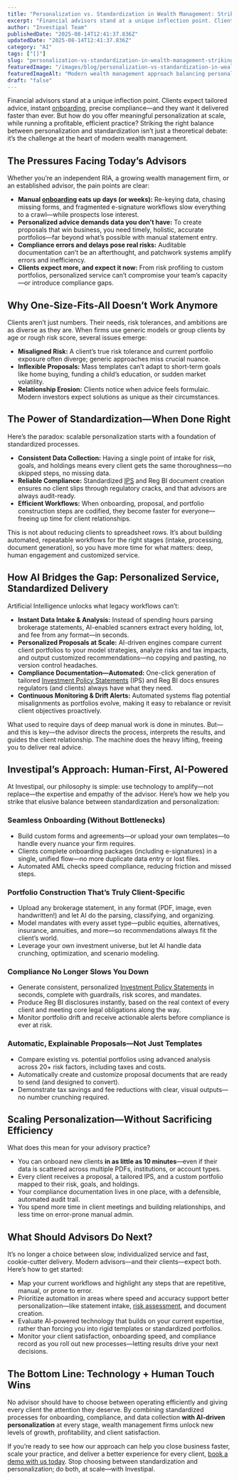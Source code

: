 ```yaml
---
title: "Personalization vs. Standardization in Wealth Management: Striking the Right Balance with AI"
excerpt: "Financial advisors stand at a unique inflection point. Clients expect tailored advice, instant onboarding , precise compliance-and they want it delivered faster than ever."
author: "Investipal Team"
publishedDate: "2025-08-14T12:41:37.836Z"
updatedDate: "2025-08-14T12:41:37.836Z"
category: "AI"
tags: ["[]"]
slug: "personalization-vs-standardization-in-wealth-management-striking-the-right-balance-with-ai"
featuredImage: "/images/blog/personalization-vs-standardization-in-wealth-management-striking-the-right-balance-with-ai__6889a3311298f57c17b61d8b_pexels-photo-33175666.jpeg"
featuredImageAlt: "Modern wealth management approach balancing personalized service with standardized efficient processes"
draft: "false"
---
```

<p>Financial advisors stand at a unique inflection point. Clients expect tailored advice, instant <a href="/blog/category/onboarding">onboarding</a>, precise compliance—and they want it delivered faster than ever. But how do you offer meaningful personalization at scale, while running a profitable, efficient practice? Striking the right balance between personalization and standardization isn’t just a theoretical debate: it’s the challenge at the heart of modern wealth management.</p>

<h2>The Pressures Facing Today’s Advisors</h2>
<p>Whether you’re an independent RIA, a growing wealth management firm, or an established advisor, the pain points are clear:</p>
<ul><li><strong>Manual <a href="/blog/category/onboarding">onboarding</a> eats up days (or weeks):</strong> Re-keying data, chasing missing forms, and fragmented e-signature workflows slow everything to a crawl—while prospects lose interest.</li><li><strong>Personalized advice demands data you don’t have:</strong> To create proposals that win business, you need timely, holistic, accurate portfolios—far beyond what’s possible with manual statement entry.</li><li><strong>Compliance errors and delays pose real risks:</strong> Auditable documentation can’t be an afterthought, and patchwork systems amplify errors and inefficiency.</li><li><strong>Clients expect more, and expect it now:</strong> From risk profiling to custom portfolios, personalized service can’t compromise your team’s capacity—or introduce compliance gaps.</li></ul>

<h2>Why One-Size-Fits-All Doesn’t Work Anymore</h2>
<p>Clients aren’t just numbers. Their needs, risk tolerances, and ambitions are as diverse as they are. When firms use generic models or group clients by age or rough risk score, several issues emerge:</p>
<ul><li><strong>Misaligned Risk:</strong> A client’s true risk tolerance and current portfolio exposure often diverge; generic approaches miss crucial nuance.</li><li><strong>Inflexible Proposals:</strong> Mass templates can’t adapt to short-term goals like home buying, funding a child’s education, or sudden market volatility.</li><li><strong>Relationship Erosion:</strong> Clients notice when advice feels formulaic. Modern investors expect solutions as unique as their circumstances.</li></ul>

<h2>The Power of Standardization—When Done Right</h2>
<p>Here’s the paradox: scalable personalization starts with a foundation of standardized processes.</p>
<ul><li><strong>Consistent Data Collection:</strong> Having a single point of intake for risk, goals, and holdings means every client gets the same thoroughness—no skipped steps, no missing data.</li><li><strong>Reliable Compliance:</strong> Standardized <a href="/features/investment-policy-statements">IPS</a> and Reg BI document creation ensures no client slips through regulatory cracks, and that advisors are always audit-ready.</li><li><strong>Efficient Workflows:</strong> When onboarding, proposal, and portfolio construction steps are codified, they become faster for everyone—freeing up time for client relationships.</li></ul>
<p>This is not about reducing clients to spreadsheet rows. It’s about building automated, repeatable workflows for the right stages (intake, processing, document generation), so you have more time for what matters: deep, human engagement and customized service.</p>

<h2>How AI Bridges the Gap: Personalized Service, Standardized Delivery</h2>
<p>Artificial Intelligence unlocks what legacy workflows can’t:</p>
<ul><li><strong>Instant Data Intake & Analysis:</strong> Instead of spending hours parsing brokerage statements, AI-enabled scanners extract every holding, lot, and fee from any format—in seconds.</li><li><strong>Personalized Proposals at Scale:</strong> AI-driven engines compare current client portfolios to your model strategies, analyze risks and tax impacts, and output customized recommendations—no copying and pasting, no version control headaches.</li><li><strong>Compliance Documentation—Automated:</strong> One-click generation of tailored <a href="/features/investment-policy-statements">Investment Policy Statements</a> (IPS) and Reg BI docs ensures regulators (and clients) always have what they need.</li><li><strong>Continuous Monitoring & Drift Alerts:</strong> Automated systems flag potential misalignments as portfolios evolve, making it easy to rebalance or revisit client objectives proactively.</li></ul>
<p>What used to require days of deep manual work is done in minutes. But—and this is key—the advisor directs the process, interprets the results, and guides the client relationship. The machine does the heavy lifting, freeing you to deliver real advice.</p>

<h2>Investipal’s Approach: Human-First, AI-Powered</h2>
<p>At Investipal, our philosophy is simple: use technology to amplify—not replace—the expertise and empathy of the advisor. Here’s how we help you strike that elusive balance between standardization and personalization:</p>

<h3>Seamless Onboarding (Without Bottlenecks)</h3>
<ul><li>Build custom forms and agreements—or upload your own templates—to handle every nuance your firm requires.</li><li>Clients complete onboarding packages (including e-signatures) in a single, unified flow—no more duplicate data entry or lost files.</li><li>Automated AML checks speed compliance, reducing friction and missed steps.</li></ul>

<h3>Portfolio Construction That’s Truly Client-Specific</h3>
<ul><li>Upload any brokerage statement, in any format (PDF, image, even handwritten!) and let AI do the parsing, classifying, and organizing.</li><li>Model mandates with every asset type—public equities, alternatives, insurance, annuities, and more—so recommendations always fit the client’s world.</li><li>Leverage your own investment universe, but let AI handle data crunching, optimization, and scenario modeling.</li></ul>

<h3>Compliance No Longer Slows You Down</h3>
<ul><li>Generate consistent, personalized <a href="/features/investment-policy-statements">Investment Policy Statements</a> in seconds, complete with guardrails, risk scores, and mandates.</li><li>Produce Reg BI disclosures instantly, based on the real context of every client and meeting core legal obligations along the way.</li><li>Monitor portfolio drift and receive actionable alerts before compliance is ever at risk.</li></ul>

<h3>Automatic, Explainable Proposals—Not Just Templates</h3>
<ul><li>Compare existing vs. potential portfolios using advanced analysis across 20+ risk factors, including taxes and costs.</li><li>Automatically create and customize proposal documents that are ready to send (and designed to convert).</li><li>Demonstrate tax savings and fee reductions with clear, visual outputs—no number crunching required.</li></ul>

<h2>Scaling Personalization—Without Sacrificing Efficiency</h2>
<p>What does this mean for your advisory practice?</p>
<ul><li>You can onboard new clients <strong>in as little as 10 minutes</strong>—even if their data is scattered across multiple PDFs, institutions, or account types.</li><li>Every client receives a proposal, a tailored IPS, and a custom portfolio mapped to their risk, goals, and holdings.</li><li>Your compliance documentation lives in one place, with a defensible, automated audit trail.</li><li>You spend more time in client meetings and building relationships, and less time on error-prone manual admin.</li></ul>

<h2>What Should Advisors Do Next?</h2>
<p>It’s no longer a choice between slow, individualized service and fast, cookie-cutter delivery. Modern advisors—and their clients—expect both. Here’s how to get started:</p>
<ul><li>Map your current workflows and highlight any steps that are repetitive, manual, or prone to error.</li><li>Prioritize automation in areas where speed and accuracy support better personalization—like statement intake, <a href="/features/risk-management">risk assessment</a>, and document creation.</li><li>Evaluate AI-powered technology that builds on your current expertise, rather than forcing you into rigid templates or standardized portfolios.</li><li>Monitor your client satisfaction, onboarding speed, and compliance record as you roll out new processes—letting results drive your next decisions.</li></ul>

<h2>The Bottom Line: Technology + Human Touch Wins</h2>
<p>No advisor should have to choose between operating efficiently and giving every client the attention they deserve. By combining standardized processes for onboarding, compliance, and data collection <strong>with AI-driven personalization</strong> at every stage, wealth management firms unlock new levels of growth, profitability, and client satisfaction. </p>
<p>If you’re ready to see how our approach can help you close business faster, scale your practice, and deliver a better experience for every client, <a href="/" target="_blank">book a demo with us today</a>. Stop choosing between standardization and personalization; do both, at scale—with Investipal.</p>